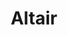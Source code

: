 ---
title: "Altair"
hashtag: "altair"
constellation:
  - Aquila
layout: hashtag
tags:
  - alpha
  - star
  - Aquila
  - Summer Triangle
---